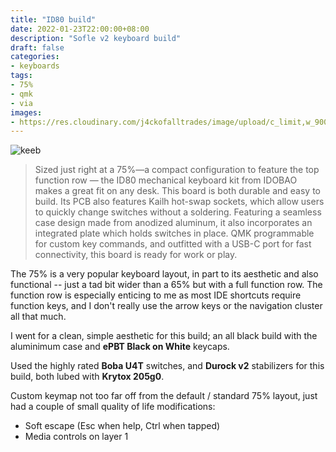 ```yaml
--- 
title: "ID80 build"
date: 2022-01-23T22:00:00+08:00
description: "Sofle v2 keyboard build"
draft: false
categories:
- keyboards
tags:
- 75%
- qmk
- via
images: 
- https://res.cloudinary.com/j4ckofalltrades/image/upload/c_limit,w_900,g_face/v1642946766/keebs/id80/id80_lxezxv.jpg
---
```


![keeb](https://res.cloudinary.com/j4ckofalltrades/image/upload/c_limit,w_900/v1642946766/keebs/id80/id80_lxezxv.jpg)

> Sized just right at a 75%—a compact configuration to feature the top function row — the ID80 mechanical keyboard kit from IDOBAO makes a great fit on any desk. This board is both durable and easy to build. Its PCB also features Kailh hot-swap sockets, which allow users to quickly change switches without a soldering.
> Featuring a seamless case design made from anodized aluminum, it also incorporates an integrated plate which holds switches in place. QMK programmable for custom key commands, and outfitted with a USB-C port for fast connectivity, this board is ready for work or play.

The 75% is a very popular keyboard layout, in part to its aesthetic and also functional -- just a tad bit wider than a 65% but with a full function row. The function row is especially enticing to me as most IDE shortcuts require function keys, and I don't really use the arrow keys or the navigation cluster all that much.

I went for a clean, simple aesthetic for this build; an all black build with the aluminimum case and **ePBT Black on White** keycaps.

Used the highly rated **Boba U4T** switches, and **Durock v2** stabilizers for this build, both lubed with **Krytox 205g0**.

Custom keymap not too far off from the default / standard 75% layout, just had a couple of small quality of life modifications:

- Soft escape (Esc when help, Ctrl when tapped)
- Media controls on layer 1
